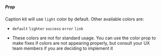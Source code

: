 ##### Prop
Caption kit will use `light` color by default. Other available colors are: 

* `default` `lighter` `success` `error` `link`

- These colors are not for standard usage. You can use the color prop to make fixes if colors are not appearing properly, but consult your UX team members if you are deciding to implement it
